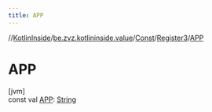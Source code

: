 ```yaml
---
title: APP
---
```

//[KotlinInside](../../../../index.html)/[be.zvz.kotlininside.value](../../index.html)/[Const](../index.html)/[Register3](index.html)/[APP](-a-p-p.html)



# APP



[jvm]\
const val [APP](-a-p-p.html): [String](https://kotlinlang.org/api/latest/jvm/stdlib/kotlin/-string/index.html)




